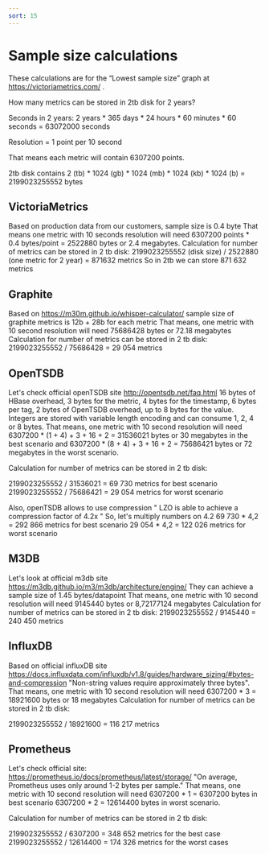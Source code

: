 ```yaml
---
sort: 15
---
```


# Sample size calculations

These calculations are for the “Lowest sample size” graph at https://victoriametrics.com/ .

How many metrics can be stored in 2tb disk for 2 years?

Seconds in 2 years:
2 years * 365 days * 24 hours * 60 minutes * 60 seconds = 63072000 seconds

Resolution = 1 point per 10 second

That means each metric will contain 6307200 points.

2tb disk contains
2 (tb) * 1024 (gb) * 1024 (mb) * 1024 (kb) * 1024 (b)  = 2199023255552 bytes

## VictoriaMetrics
Based on production data from our customers, sample size is 0.4 byte
That means one metric with 10 seconds resolution will need
6307200 points * 0.4 bytes/point = 2522880 bytes or 2.4 megabytes.
Calculation for number of metrics can be stored in 2 tb disk:
2199023255552 (disk size) / 2522880 (one metric for 2 year) = 871632 metrics
So in 2tb we can store 871 632 metrics

## Graphite
Based on https://m30m.github.io/whisper-calculator/ sample size of graphite metrics is 12b + 28b for each metric
That means, one metric with 10 second resolution will need 75686428 bytes or 72.18 megabytes
Calculation for number of metrics can be stored in 2 tb disk:
2199023255552 / 75686428 = 29 054 metrics

## OpenTSDB
Let's check official openTSDB site
http://opentsdb.net/faq.html
16 bytes of HBase overhead, 3 bytes for the metric, 4 bytes for the timestamp, 6 bytes per tag, 2 bytes of OpenTSDB overhead, up to 8 bytes for the value. Integers are stored with variable length encoding and can consume 1, 2, 4 or 8 bytes.
That means, one metric with 10 second resolution will need
6307200 * (1 + 4) + 3 + 16 + 2 = 31536021 bytes or 30 megabytes in the best scenario and
6307200 * (8 + 4) + 3 + 16 + 2 = 75686421 bytes or 72 megabytes in the worst scenario.

Calculation for number of metrics can be stored in 2 tb disk:

2199023255552 / 31536021  = 69 730 metrics for best scenario
2199023255552 / 75686421 = 29 054 metrics for worst scenario

Also, openTSDB allows to use compression
" LZO is able to achieve a compression factor of 4.2x "
So, let's multiply numbers on 4.2
69 730 * 4,2 = 292 866 metrics for best scenario
29 054 * 4,2 = 122 026 metrics for worst scenario

## M3DB
Let's look at official m3db site https://m3db.github.io/m3/m3db/architecture/engine/
They can achieve a sample size of 1.45 bytes/datapoint
That means, one metric with 10 second resolution will need 9145440 bytes or 8,72177124 megabytes
Calculation for number of metrics can be stored in 2 tb disk:
2199023255552 / 9145440  = 240 450 metrics

## InfluxDB
Based on official influxDB site https://docs.influxdata.com/influxdb/v1.8/guides/hardware_sizing/#bytes-and-compression
"Non-string values require approximately three bytes". That means, one metric with 10 second resolution will need
6307200 * 3 = 18921600 bytes or 18 megabytes
Calculation for number of metrics can be stored in 2 tb disk:

2199023255552 / 18921600 = 116 217 metrics

## Prometheus
Let's check official site: https://prometheus.io/docs/prometheus/latest/storage/
"On average, Prometheus uses only around 1-2 bytes per sample."
That means, one metric with 10 second resolution will need
6307200 * 1 = 6307200 bytes in best scenario
6307200 * 2 = 12614400 bytes in worst scenario.

Calculation for number of metrics can be stored in 2 tb disk:

2199023255552 / 6307200  = 348 652 metrics for the best case
2199023255552 / 12614400 = 174 326 metrics for the worst cases
